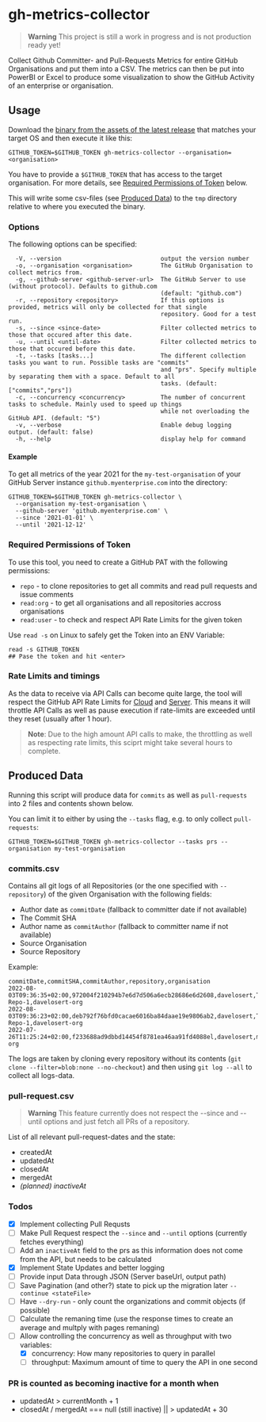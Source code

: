 # gh-metrics-collector

> **Warning**
> This project is still a work in progress and is not production ready yet!

Collect Github Committer- and Pull-Requests Metrics for entire GitHub Organisations and put them into a CSV.
The metrics can then be put into PowerBI or Excel to produce some visualization to show the GitHub Activity of an enterprise or organisation.

## Usage

Download the [binary from the assets of the latest release](https://github.com/davelosert/gh-metrics-collector/releases) that matches your target OS and then execute it like this:

```shell
GITHUB_TOKEN=$GITHUB_TOKEN gh-metrics-collector --organisation=<organisation> 
```

You have to provide a `$GITHUB_TOKEN` that has access to the target organisation. For more details, see [Required Permissions of Token](#required-permissions-of-token) below.

This will write some csv-files (see [Produced Data](#produced-data)) to the `tmp` directory relative to where you executed the binary.

### Options

The following options can be specified:

```shell
  -V, --version                            output the version number
  -o, --organisation <organisation>        The GitHub Organisation to collect metrics from.
  -g, --github-server <github-server-url>  The GitHub Server to use (without protocol). Defaults to github.com
                                           (default: "github.com")
  -r, --repository <repository>            If this options is provided, metrics will only be collected for that single
                                           repository. Good for a test run.
  -s, --since <since-date>                 Filter collected metrics to those that occured after this date.
  -u, --until <until-date>                 Filter collected metrics to those that occured before this date.
  -t, --tasks [tasks...]                   The different collection tasks you want to run. Possible tasks are "commits"
                                           and "prs". Specify multiple by separating them with a space. Default to all
                                           tasks. (default: ["commits","prs"])
  -c, --concurrency <concurrency>          The number of concurrent tasks to schedule. Mainly used to speed up things
                                           while not overloading the GitHub API. (default: "5")
  -v, --verbose                            Enable debug logging output. (default: false)
  -h, --help                               display help for command
```

#### Example

To get all metrics of the year 2021 for the `my-test-organisation` of your GitHub Server instance `github.myenterprise.com` into the directory:

```shell
GITHUB_TOKEN=$GITHUB_TOKEN gh-metrics-collector \
  --organisation my-test-organisation \
  --github-server 'github.myenterprise.com' \
  --since '2021-01-01' \
  --until '2021-12-12'
```

### Required Permissions of Token

To use this tool, you need to create a GitHub PAT with the following permissions:

- `repo` - to clone repositories to get all commits and read pull requests and issue comments
- `read:org` - to get all organisations and all repositories accross organisations
- `read:user` - to check and respect API Rate Limits for the given token

Use `read -s` on Linux to safely get the Token into an ENV Variable:

```shell
read -s GITHUB_TOKEN
## Pase the token and hit <enter>
```

### Rate Limits and timings

As the data to receive via API Calls can become quite large, the tool will respect the GitHub API Rate Limits for [Cloud](https://docs.github.com/en/developers/apps/building-github-apps/rate-limits-for-github-apps) and [Server](https://docs.github.com/en/enterprise-server@3.5/developers/apps/building-github-apps/rate-limits-for-github-apps). This means it will throttle API Calls as well as pause execution if rate-limits are exceeded until they reset (usually after 1 hour).

> **Note**:
> Due to the high amount API calls to make, the throttling as well as respecting rate limits, this sciprt might take several hours to complete.

## Produced Data

Running this script will produce data for `commits` as well as `pull-requests` into 2 files and contents shown below.

You can limit it to either by using the `--tasks` flag, e.g. to only collect `pull-requests`:

```shell
GITHUB_TOKEN=$GITHUB_TOKEN gh-metrics-collector --tasks prs --organisation my-test-organisation
```

### commits.csv

Contains all git logs of all Repositories (or the one specified with `--repository`) of the given Organisation with the following fields:

- Author date as `commitDate` (fallback to committer date if not available)
- The Commit SHA
- Author name as `commitAuthor` (fallback to committer name if not available)
- Source Organisation
- Source Repository

Example:

```csv
commitDate,commitSHA,commitAuthor,repository,organisation
2022-08-03T09:36:35+02:00,972004f210294b7e6d7d506a6ecb28686e6d2608,davelosert,Test-Repo-1,davelosert-org
2022-08-03T09:36:23+02:00,deb792f76bfd0cacae6016ba84daae19e9806ab2,davelosert,Test-Repo-1,davelosert-org
2022-07-26T11:25:24+02:00,f233688ad9dbbd14454f8781ea46aa91fd4088el,davelosert,mytestrepository,davelosert-org
```

The logs are taken by cloning every repository without its contents (`git clone --filter=blob:none --no-checkout`) and then using `git log --all` to collect all logs-data.

### pull-request.csv

> **Warning**
> This feature currently does not respect the --since and --until options and just fetch all PRs of a repository.

List of all relevant pull-request-dates and the state:

- createdAt
- updatedAt
- closedAt
- mergedAt
- *(planned) inactiveAt*

### Todos

- [x] Implement collecting Pull Requsts
- [ ] Make Pull Request respect the `--since` and `--until` options (currently fetches everything)
- [ ] Add an `inactiveAt` field to the prs as this information does not come from the API, but needs to be calculated
- [x] Implement State Updates and better logging
- [ ] Provide input Data through JSON (Server baseUrl, output path)
- [ ] Save Pagination (and other?) state to pick up the migration later `--continue <stateFile>`
- [ ] Have `--dry-run` - only count the organizations and commit objects (if possible)
- [ ] Calculate the remaning time (use the response times to create an average and multply with pages remaning)
- [ ] Allow controlling the concurrency as well as throughput with two variables:
  - [x] concurrency: How many repositories to query in parallel
  - [ ] throughput: Maximum amount of time to query the API in one second

### PR is counted as becoming inactive for a month when

- updatedAt > currentMonth + 1
- closedAt / mergedAt === null (still inactive) || > updatedAt + 30
